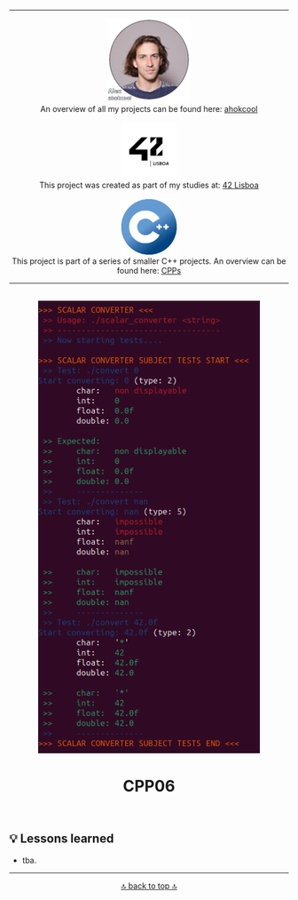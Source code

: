 <!-- ahokcool HEADER START-->
---
<a id="top"></a>
<div align="center">
  <a href="https://github.com/ahokcool/ahokcool/blob/main/README.md">
    <img src="../images/alexgit.png" alt="ahokcool" width="150">
  </a><br>
  An overview of all my projects can be found here: <a href="https://github.com/ahokcool/ahokcool/blob/main/README.md" target="_blank">ahokcool</a><br><br>
  <a href="https://www.42lisboa.com">
    <img src="../images/logo42.png" alt="42" width="100">
  </a><br>
  This project was created as part of my studies at: <a href="https://www.42lisboa.com" target="_blank">42 Lisboa</a><br><br>
  <a href="https://github.com/ahokcool/CPPs/blob/main/README.md">
    <img src="../images/CPPlogo.png" alt="CPPs" width="100">
  </a><br>
  This project is part of a series of smaller C++ projects. An overview can be found here: <a href="https://github.com/ahokcool/CPPs/blob/main/README.md" target="_blank">CPPs</a><br>
</div>

---
<!-- ahokcool HEADER END-->
<!-- PROJECT HEADER START -->
<br />
<div align="center">
  <a href="https://github.com/o-reo/push_swap_visualizer">
    <img src="../images/CPP06.png" alt="project_logo" width="400">
  </a><br>
  <h1 align="center">CPP06</h1>
</div>
<br>
<!-- PROJECT HEADER END -->

## :bulb: Lessons learned
- tba.

<!-- ahokcool FOOTER-->
---
<p align="center">
  <a href="#top">🔝 back to top 🔝</a>
</p>